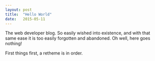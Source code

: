 ```yaml
---
layout: post
title:  "Hello World"
date:   2015-05-11
---
```

The web developer blog. So easily wished into existence, and with that same ease it is too easily forgotten and abandoned. Oh well, here goes nothing!

First things first, a retheme is in order.
